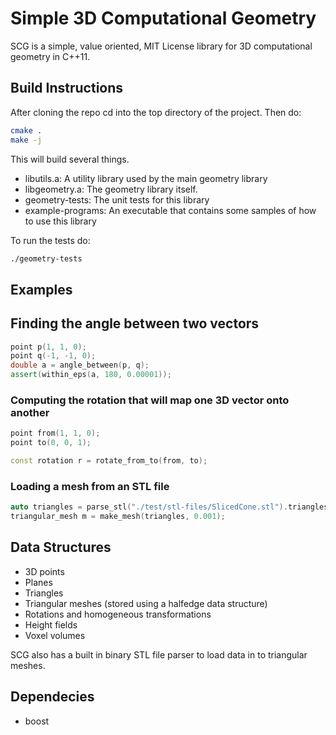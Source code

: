 # Simple 3D Computational Geometry

SCG is a simple, value oriented, MIT License library for 3D computational geometry in C++11.

## Build Instructions

After cloning the repo cd into the top directory of the project. Then do:

```bash
cmake .
make -j
```

This will build several things.
* libutils.a: A utility library used by the main geometry library
* libgeometry.a: The geometry library itself.
* geometry-tests: The unit tests for this library
* example-programs: An executable that contains some samples of how to use this library

To run the tests do:

```bash
./geometry-tests 
```

## Examples

## Finding the angle between two vectors

```cpp
point p(1, 1, 0);
point q(-1, -1, 0);
double a = angle_between(p, q);
assert(within_eps(a, 180, 0.00001));

```

### Computing the rotation that will map one 3D vector onto another

```cpp
point from(1, 1, 0);
point to(0, 0, 1);

const rotation r = rotate_from_to(from, to);

```

### Loading a mesh from an STL file

```cpp
auto triangles = parse_stl("./test/stl-files/SlicedCone.stl").triangles;
triangular_mesh m = make_mesh(triangles, 0.001);
```

## Data Structures

* 3D points
* Planes
* Triangles
* Triangular meshes (stored using a halfedge data structure)
* Rotations and homogeneous transformations
* Height fields
* Voxel volumes

SCG also has a built in binary STL file parser to load data in to triangular meshes.

## Dependecies
* boost
